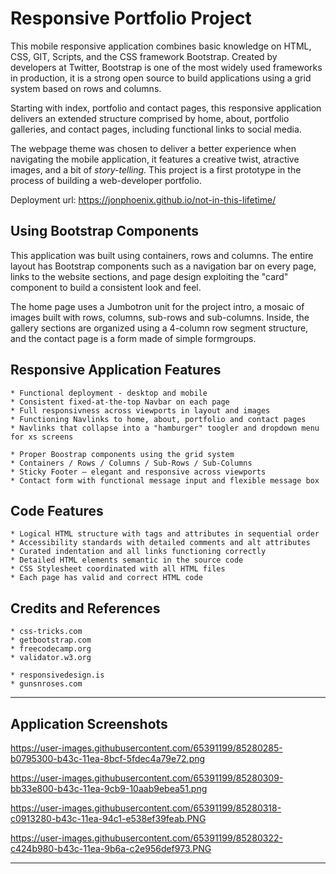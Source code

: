 # Responsive Portfolio Project

This mobile responsive application combines basic knowledge on HTML, CSS, GIT, Scripts, and the CSS framework Bootstrap. Created by developers at Twitter, Bootstrap is one of the most widely used frameworks in production, it is a strong open source to build applications using a grid system based on rows and columns.

Starting with index, portfolio and contact pages, this responsive application delivers an extended structure comprised by home, about, portfolio galleries, and contact pages, including functional links to social media.

The webpage theme was chosen to deliver a better experience when navigating the mobile application, it features a creative twist, atractive images, and a bit of *story-telling.* This project is a first prototype in the process of building a web-developer portfolio.


Deployment url: https://jonphoenix.github.io/not-in-this-lifetime/


## Using Bootstrap Components

This application was built using containers, rows and columns. The entire layout has Bootstrap components such as a navigation bar on every page, links to the website sections, and page design exploiting the "card" component to build a consistent look and feel.

The home page uses a Jumbotron unit for the project intro, a mosaic of images built with rows, columns, sub-rows and sub-columns. Inside, the gallery sections are organized using a 4-column row segment structure, and the contact page is a form made of simple formgroups.

## Responsive Application Features

```
* Functional deployment - desktop and mobile
* Consistent fixed-at-the-top Navbar on each page
* Full responsivness across viewports in layout and images
* Functioning Navlinks to home, about, portfolio and contact pages
* Navlinks that collapse into a "hamburger" toogler and dropdown menu for xs screens

* Proper Boostrap components using the grid system
* Containers / Rows / Columns / Sub-Rows / Sub-Columns
* Sticky Footer – elegant and responsive across viewports
* Contact form with functional message input and flexible message box
```

## Code Features

```
* Logical HTML structure with tags and attributes in sequential order
* Accessibility standards with detailed comments and alt attributes
* Curated indentation and all links functioning correctly
* Detailed HTML elements semantic in the source code
* CSS Stylesheet coordinated with all HTML files
* Each page has valid and correct HTML code
```

## Credits and References

```
* css-tricks.com
* getbootstrap.com
* freecodecamp.org
* validator.w3.org

* responsivedesign.is
* gunsnroses.com
```
- - -

## Application Screenshots

https://user-images.githubusercontent.com/65391199/85280285-b0795300-b43c-11ea-8bcf-5fdec4a79e72.png

https://user-images.githubusercontent.com/65391199/85280309-bb33e800-b43c-11ea-9cb9-10aab9ebea51.png

https://user-images.githubusercontent.com/65391199/85280318-c0913280-b43c-11ea-94c1-e538ef39feab.PNG

https://user-images.githubusercontent.com/65391199/85280322-c424b980-b43c-11ea-9b6a-c2e956def973.PNG

- - -
